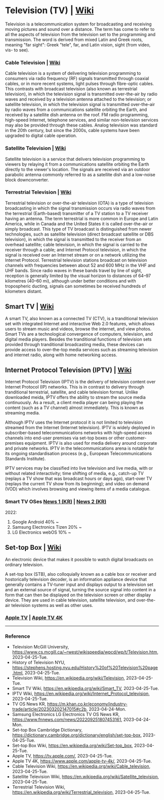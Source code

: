 # Television (TV) | [Wiki](https://en.wikipedia.org/wiki/Television)

Television is a telecommunication system for broadcasting and receiving moving pictures and sound over a distance. The term has come to refer to all the aspects of television from the television set to the programming and transmission. The word is derived from mixed Latin and Greek roots, meaning "far sight": Greek "tele", far, and Latin vision, sight (from video, vis- to see).

### Cable Television | [Wiki](https://en.wikipedia.org/wiki/Cable_television)

Cable television is a system of delivering television programming to consumers via radio frequency (RF) signals transmitted through coaxial cables, or in more recent systems, light pulses through fibre-optic cables. This contrasts with broadcast television (also known as terrestrial television), in which the television signal is transmitted over-the-air by radio waves and received by a television antenna attached to the television; or satellite television, in which the television signal is transmitted over-the-air by radio waves from a communications satellite orbiting the Earth, and received by a satellite dish antenna on the roof. FM radio programming, high-speed Internet, telephone services, and similar non-television services may also be provided through these cables. Analog television was standard in the 20th century, but since the 2000s, cable systems have been upgraded to digital cable operation.

### Satellite Television | [Wiki](https://en.wikipedia.org/wiki/Satellite_television)

Satellite television is a service that delivers television programming to viewers by relaying it from a communications satellite orbiting the Earth directly to the viewer's location. The signals are received via an outdoor parabolic antenna commonly referred to as a satellite dish and a low-noise block downconverter.

### Terrestrial Television | [Wiki](https://en.wikipedia.org/wiki/Terrestrial_television)

Terrestrial television or over-the-air television (OTA) is a type of television broadcasting in which the signal transmission occurs via radio waves from the terrestrial (Earth-based) transmitter of a TV station to a TV receiver having an antenna. The term terrestrial is more common in Europe and Latin America, while in Canada and the United States it is called over-the-air or simply broadcast. This type of TV broadcast is distinguished from newer technologies, such as satellite television (direct broadcast satellite or DBS television), in which the signal is transmitted to the receiver from an overhead satellite; cable television, in which the signal is carried to the receiver through a cable; and Internet Protocol television, in which the signal is received over an Internet stream or on a network utilizing the Internet Protocol. Terrestrial television stations broadcast on television channels with frequencies between about 52 and 600 MHz in the VHF and UHF bands. Since radio waves in these bands travel by line of sight, reception is generally limited by the visual horizon to distances of 64–97 kilometres (40–60 mi), although under better conditions and with tropospheric ducting, signals can sometimes be received hundreds of kilometers distant.

## Smart TV | [Wiki](https://en.wikipedia.org/wiki/Smart_TV)

A smart TV, also known as a connected TV (CTV), is a tranditional television set with integrated Internet and interactive Web 2.0 features, which allows users to stream music and videos, browse the internet, and view photos. Smart TVs are a technological convergence of computers, television, and digital media players. Besides the tranditional functions of television sets provided through tranditional broadcasting media, these devices can provide access to over-the-top media services such as streaming television and internet radio, along with home networking access.

## Internet Protocol Television (IPTV) | [Wiki](https://en.wikipedia.org/wiki/Internet_Protocol_television)

Internet Protocol Television (IPTV) is the delivery of television content over Internet Protocol (IP) networks. This is in contrast to delivery through tranditional terrestrial, satellite, and cable television format. Unlike downloaded meida, IPTV offers the ability to stream the source media continuously. As a result, a client media player can being playing the content (such as a TV channel) almost immediately. This is known as streaming media.

Although IPTV uses the Internet protocol it is not limited to television streamed from the Internet (Internet television). IPTV is widely deployed in subscriber-based telecommunications networks with high-speed access channels into end-user premises via set-top boxes or other customer-premises equipment. IPTV is also used for media delivery around corporate and private networks. IPTV in the telecommunications arena is notable for its ongoing standardisation process (e.g., European Telecommunications Standards Institute).

IPTV services may be classified into live television and live media, with or without related interactivity; time shifting of media, e.g., catch-up TV (replays a TV show that was broadcast hours or days ago), start-over TV (replays the current TV show from its beginning); and video on demand (VOD) which involves browsing and viewing items of a media catalogue.

### Smart TV OSes [News 1 (KR)](https://m.khan.co.kr/economy/industry-trade/article/202303202147015#c2b) | [News 2 (KR)](https://www.fnnews.com/news/202209251807453161)

2022:
1. Google Android 40% ~
2. Samsung Electronics Tizen 20% ~
3. LG Electronics webOS 10% ~

## Set-top Box | [Wiki](https://en.wikipedia.org/wiki/Set-top_box)

An electronic device that makes it possible to watch digital broadcasts on ordinary television.

A set-top box (STB), also colloquially known as a cable box or receiver and hostorically television decoder, is an information appliance device that generally contains a TV-tuner input and displays output to a television set and an external source of signal, turning the source signal into content in a form that can then be displayed on the television screen or other display device. They are used in cable television, satellite television, and over-the-air television systems as well as other uses.

### [Apple TV](https://tv.apple.com/) | [Apple TV 4K](https://www.apple.com/apple-tv-4k/)

---

### Reference
- Television McGill University, https://www.cs.mcgill.ca/~rwest/wikispeedia/wpcd/wp/t/Television.htm, 2023-04-25-Tue.
- History of Television NYU, https://stephens.hosting.nyu.edu/History%20of%20Television%20page.html, 2023-04-25-Tue.
- Television Wiki, https://en.wikipedia.org/wiki/Television, 2023-04-25-Tue.
- Smart TV Wiki, https://en.wikipedia.org/wiki/Smart_TV, 2023-04-25-Tue.
- IPTV Wiki, https://en.wikipedia.org/wiki/Internet_Protocol_television, 2023-04-25-Tue.
- TV OS News KR, https://m.khan.co.kr/economy/industry-trade/article/202303202147015#c2b, 2023-04-24-Mon.
- Samsung Electronics LG Electronics TV OS News KR, https://www.fnnews.com/news/202209251807453161, 2023-04-24-Mon.
- Set-top Box Cambridge Dictionary, https://dictionary.cambridge.org/dictionary/english/set-top-box, 2023-04-25-Tue.
- Set-top Box Wiki, https://en.wikipedia.org/wiki/Set-top_box, 2023-04-25-Tue.
- Apple TV, https://tv.apple.com/, 2023-04-25-Tue.
- Apple TV 4K, https://www.apple.com/apple-tv-4k/, 2023-04-25-Tue.
- Cable Television Wiki, https://en.wikipedia.org/wiki/Cable_television, 2023-04-25-Tue.
- Satellite Television Wiki, https://en.wikipedia.org/wiki/Satellite_television, 2023-04-25-Tue.
- Terrestrial Television Wiki, https://en.wikipedia.org/wiki/Terrestrial_television, 2023-04-25-Tue.
